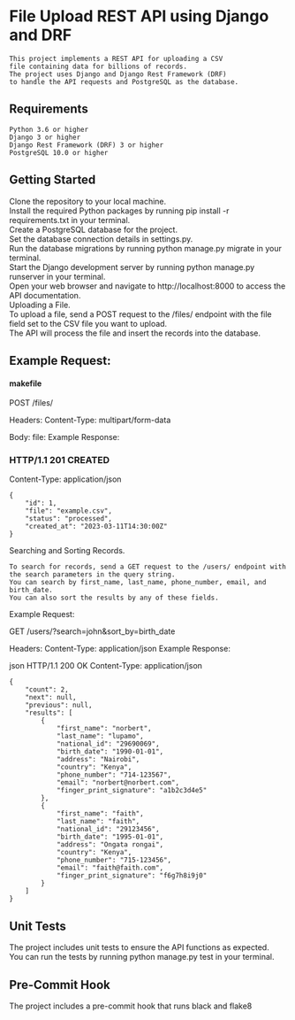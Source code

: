 
# File Upload REST API using Django and DRF

    This project implements a REST API for uploading a CSV 
    file containing data for billions of records. 
    The project uses Django and Django Rest Framework (DRF) 
    to handle the API requests and PostgreSQL as the database.

## Requirements
    Python 3.6 or higher
    Django 3 or higher
    Django Rest Framework (DRF) 3 or higher
    PostgreSQL 10.0 or higher

## Getting Started
Clone the repository to your local machine.  
Install the required Python packages by running pip install -r requirements.txt in your terminal.  
Create a PostgreSQL database for the project.  
Set the database connection details in settings.py.  
Run the database migrations by running python manage.py migrate in your terminal.  
Start the Django development server by running python manage.py runserver in your terminal.  
Open your web browser and navigate to http://localhost:8000 to access the API documentation.  
Uploading a File.  
To upload a file, send a POST request to the /files/ endpoint with the file field set to the CSV file you want to upload.   
The API will process the file and insert the records into the database.

## Example Request:

#### makefile
POST /files/

Headers:
Content-Type: multipart/form-data

Body:
file: <CSV File>
Example Response:

###  HTTP/1.1 201 CREATED
Content-Type: application/json

    {
        "id": 1,
        "file": "example.csv",
        "status": "processed",
        "created_at": "2023-03-11T14:30:00Z"
    }   
Searching and Sorting Records.  

    To search for records, send a GET request to the /users/ endpoint with the search parameters in the query string.
    You can search by first_name, last_name, phone_number, email, and birth_date. 
    You can also sort the results by any of these fields.


Example Request:

GET /users/?search=john&sort_by=birth_date

Headers:
Content-Type: application/json
Example Response:

json
    HTTP/1.1 200 OK
    Content-Type: application/json

    {
        "count": 2,
        "next": null,
        "previous": null,
        "results": [
            {
                "first_name": "norbert",
                "last_name": "lupamo",
                "national_id": "29690069",
                "birth_date": "1990-01-01",
                "address": "Nairobi",
                "country": "Kenya",
                "phone_number": "714-123567",
                "email": "norbert@norbert.com",
                "finger_print_signature": "a1b2c3d4e5"
            },
            {
                "first_name": "faith",
                "last_name": "faith",
                "national_id": "29123456",
                "birth_date": "1995-01-01",
                "address": "Ongata rongai",
                "country": "Kenya",
                "phone_number": "715-123456",
                "email": "faith@faith.com",
                "finger_print_signature": "f6g7h8i9j0"
            }
        ]
    }
## Unit Tests
The project includes unit tests to ensure the API functions as expected.                
You can run the tests by running python manage.py test in your terminal.

## Pre-Commit Hook
The project includes a pre-commit hook that runs black and flake8
